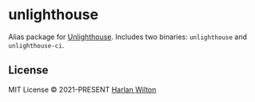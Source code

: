 # unlighthouse

Alias package for [Unlighthouse](https://github.com/harlan-zw/unlighthouse). Includes two binaries: `unlighthouse` and `unlighthouse-ci`.

## License

MIT License © 2021-PRESENT [Harlan Wilton](https://github.com/harlan-zw)
